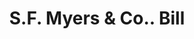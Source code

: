 ---
doi: 10.7916/D8WQ1FV9
date_other: '1880'
date_other_textual: 1880-1889
form: printed ephemera
genre:
- Invoices
name:
- S.F. Myers & Co.
object_in_context_url: https://biggert.cul.columbia.edu/items/view/ave_biggert_01114
subject_hierarchical_geographic:
- New York, New York, United States
subject_name:
- S.F. Myers & Co.
title: S.F. Myers & Co.. Bill
sort_title: S.F. Myers & Co.. Bill
call_number: ave_biggert_01114
coordinates:
- 40.71277777777778,-74.00583333333333
pid: ave_biggert_01114
identifiers: ave_biggert_01114
thumbnail: false
permalink: /biggert/ave_biggert_01114/
layout: iiif-image-page
---